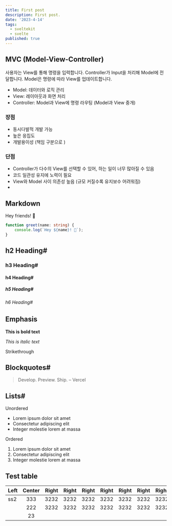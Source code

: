 ```yaml
---
title: First post
description: First post.
date: '2023-4-14'
tags:
  - sveltekit
  - svelte
published: true
---
```


## MVC (Model-View-Controller)

사용자는 View를 통해 명령을 입력합니다. Controller가 Input을 처리해 Model에 전달합니다. Model은 명령에 따라 View를 업데이트합니다.

- Model: 데이터와 로직 관리
- View: 레이아웃과 화면 처리
- Controller: Model과 View에 명령 라우팅 (Model과 View 중개)

### 장점

- 동시다발적 개발 가능
- 높은 응집도
- 개발용이성 (책임 구분으로 )

### 단점

- Controller가 다수의 View를 선택할 수 있어, 하는 일이 너무 많아질 수 있음
- 코드 일관성 유지에 노력이 필요
- View와 Model 사이 의존성 높음 (규모 커질수록 유지보수 어려워짐)
-

## Markdown

Hey friends! 👋

```ts
function greet(name: string) {
	console.log(`Hey ${name}! 👋`);
}
```

## h2 Heading#

### h3 Heading#

#### h4 Heading#

##### h5 Heading#

###### h6 Heading#

## Emphasis

**This is bold text**

_This is italic text_

Strikethrough

## Blockquotes#

> Develop. Preview. Ship. – Vercel

## Lists#

Unordered

- Lorem ipsum dolor sit amet
- Consectetur adipiscing elit
- Integer molestie lorem at massa

Ordered

1. Lorem ipsum dolor sit amet
2. Consectetur adipiscing elit
3. Integer molestie lorem at massa

## Test table

| Left | Center | Right | Right | Right | Right | Right | Right | Right | Right |
| ---- | :----: | ----: | ----: | ----: | ----: | ----: | ----: | ----: | ----: |
| ss2  |  333   |  3232 |  3232 |  3232 |  3232 |  3232 |  3232 |  3232 |  3232 |
|      |  222   |  3232 |  3232 |  3232 |  3232 |  3232 |  3232 |  3232 |  3232 |
|      |   23   |       |       |       |       |       |       |       |       |
